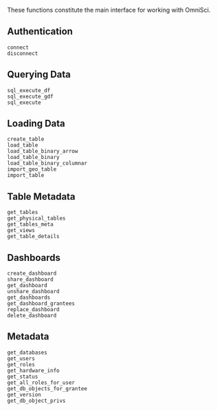 These functions constitute the main interface for working with OmniSci.

## Authentication

```@docs
connect
disconnect
```

## Querying Data
```@docs
sql_execute_df
sql_execute_gdf
sql_execute
```

## Loading Data
```@docs
create_table
load_table
load_table_binary_arrow
load_table_binary
load_table_binary_columnar
import_geo_table
import_table
```

## Table Metadata
```@docs
get_tables
get_physical_tables
get_tables_meta
get_views
get_table_details
```

## Dashboards
```@docs
create_dashboard
share_dashboard
get_dashboard
unshare_dashboard
get_dashboards
get_dashboard_grantees
replace_dashboard
delete_dashboard
```

## Metadata
```@docs
get_databases
get_users
get_roles
get_hardware_info
get_status
get_all_roles_for_user
get_db_objects_for_grantee
get_version
get_db_object_privs
```
